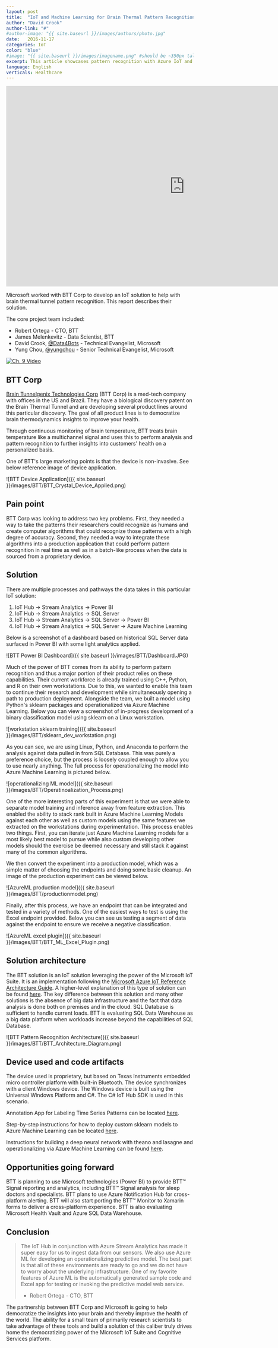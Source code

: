 ```yaml
---
layout: post
title:  "IoT and Machine Learning for Brain Thermal Pattern Recognition"
author: "David Crook"
author-link: "#"
#author-image: "{{ site.baseurl }}/images/authors/photo.jpg"
date:   2016-11-17
categories: IoT
color: "blue"
#image: "{{ site.baseurl }}/images/imagename.png" #should be ~350px tall
excerpt: This article showcases pattern recognition with Azure IoT and Machine Learning.
language: English
verticals: Healthcare
---
```



<iframe src="https://channel9.msdn.com/Shows/Microsoft-Technical-Case-Studies/Brain-Project/player" width="960" height="540" allowFullScreen frameBorder="0"></iframe>


Microsoft worked with BTT Corp to develop an IoT solution to help with brain thermal tunnel pattern recognition. This report describes their solution.

The core project team included:

- Robert Ortega - CTO, BTT
- James Melenkevitz - Data Scientist, BTT
- David Crook, [@Data4Bots](https://twitter.com/Data4Bots) - Technical Evangelist, Microsoft
- Yung Chou, [@yungchou](https://twitter.com/yungchou) - Senior Technical Evangelist, Microsoft

[![Ch. 9 Video]({{site.baseurl}}/images/BTT/Video_Picture.png)](https://www.youtube.com/watch?v=oPAqVDdNVQw&feature=youtu.be)


## BTT Corp ##
[Brain Tunnelgenix Technologies Corp](http://www.bttcorp.com/) (BTT Corp) is a med-tech company with offices in the US and Brazil.  They have a biological discovery patent on the Brain Thermal Tunnel and are developing several product lines around this particular discovery.  The goal of all product lines is to democratize brain thermodynamics insights to improve your health.

Through continuous monitoring of brain temperature, BTT treats brain temperature like a multichannel signal and uses this to perform analysis and pattern recognition to further insights into customers' health on a personalized basis.  

One of BTT's large marketing points is that the device is non-invasive.  See below reference image of device application.

![BTT Device Application]({{ site.baseurl }}/images/BTT/BTT_Crystal_Device_Applied.png)
 
## Pain point ##

BTT Corp was looking to address two key problems.  First, they needed a way to take the patterns their researchers could recognize as humans and create computer algorithms that could recognize those patterns with a high degree of accuracy.  Second, they needed a way to integrate these algorithms into a production application that could perform pattern recognition in real time as well as in a batch-like process when the data is sourced from a proprietary device.

 
## Solution ##

There are multiple processes and pathways the data takes in this particular IoT solution:

1. IoT Hub -> Stream Analytics -> Power BI
2. IoT Hub -> Stream Analytics -> SQL Server
2. IoT Hub -> Stream Analytics -> SQL Server -> Power BI
4. IoT Hub -> Stream Analytics -> SQL Server -> Azure Machine Learning

Below is a screenshot of a dashboard based on historical SQL Server data surfaced in Power BI with some light analytics applied.

![BTT Power BI Dashboard]({{ site.baseurl }}/images/BTT/Dashboard.JPG)

Much of the power of BTT comes from its ability to perform pattern recognition and thus a major portion of their product relies on these capabilities.  Their current workforce is already trained using C++, Python, and R on their own workstations.  Due to this, we wanted to enable this team to continue their research and development while simultaneously opening a path to production deployment.  Alongside the team, we built a model using Python's sklearn packages and operationalized via Azure Machine Learning.  Below you can view a screenshot of in-progress development of a binary classification model using sklearn on a Linux workstation. 

![workstation sklearn training]({{ site.baseurl }}/images/BTT/sklearn_dev_workstation.png)

As you can see, we are using Linux, Python, and Anaconda to perform the analysis against data pulled in from SQL Database.  This was purely a preference choice, but the process is loosely coupled enough to allow you to use nearly anything.  The full process for operationalizing the model into Azure Machine Learning is pictured below.

![operationalizing ML model]({{ site.baseurl }}/images/BTT/Operatinoalization_Process.png)

One of the more interesting parts of this experiment is that we were able to separate model training and inference away from feature extraction.  This enabled the ability to stack rank built in Azure Machine Learning Models against each other as well as custom models using the same features we extracted on the workstations during experimentation.  This process enables two things.  First, you can iterate just Azure Machine Learning models for a most likely best model to pursue while also custom developing other models should the exercise be deemed necessary and still stack it against many of the common algorithms.

We then convert the experiment into a production model, which was a simple matter of choosing the endpoints and doing some basic cleanup.  An image of the production experiment can be viewed below.

![AzureML production model]({{ site.baseurl }}/images/BTT/productionmodel.png)

Finally, after this process, we have an endpoint that can be integrated and tested in a variety of methods.  One of the easiest ways to test is using the Excel endpoint provided.  Below you can see us testing a segment of data against the endpoint to ensure we receive a negative classification.

![AzureML excel plugin]({{ site.baseurl }}/images/BTT/BTT_ML_Excel_Plugin.png)

## Solution architecture ##

The BTT solution is an IoT solution leveraging the power of the Microsoft IoT Suite.  It is an implementation following the [Microsoft Azure IoT Reference Architecture Guide](http://download.microsoft.com/download/A/4/D/A4DAD253-BC21-41D3-B9D9-87D2AE6F0719/Microsoft_Azure_IoT_Reference_Architecture.pdf).  A higher-level explanation of this type of solution can be found [here](https://channel9.msdn.com/Blogs/raw-tech/IOT-Analytics-Architecture-Whiteboard-with-David-Crook).  The key difference between this solution and many other solutions is the absence of big data infrastructure and the fact that data analysis is done both on premises and in the cloud.  SQL Database is sufficient to handle current loads.  BTT is evaluating SQL Data Warehouse as a big data platform when workloads increase beyond the capabilities of SQL Database.

![BTT Pattern Recognition Architecture]({{ site.baseurl }}/images/BTT/BTT_Architecture_Diagram.png)

## Device used and code artifacts ##

The device used is proprietary, but based on Texas Instruments embedded micro controller platform with built-in Bluetooth.  The device synchronizes with a client Windows device.  The Windows device is built using the Universal Windows Platform and C#.  The C# IoT Hub SDK is used in this scenario.

Annotation App for Labeling Time Series Patterns can be located [here](https://github.com/drcrook1/ML_Annotations). 

Step-by-step instructions for how to deploy custom sklearn models to Azure Machine Learning can be located [here](http://dacrook.com/operationalizing-sklearn-with-azure-machine-learning/).

Instructions for building a deep neural network with theano and lasagne and operationalizing via Azure Machine Learning can be found [here](https://blogs.technet.microsoft.com/machinelearning/2016/10/12/deep-neural-network-in-azure/).

## Opportunities going forward ##

BTT is planning to use Microsoft technologies (Power BI) to provide BTT™ Signal  reporting and analytics, including BTT™ Signal analysis for sleep doctors and specialists. BTT plans to use Azure Notification Hub for cross-platform alerting. BTT will also start porting the BTT™ Monitor to Xamarin forms to deliver a cross-platform experience. BTT is also evaluating Microsoft Health Vault and Azure SQL Data Warehouse.


## Conclusion ##

> The IoT Hub in conjunction with Azure Stream Analytics has made it super easy for us to ingest data from our sensors. We also use Azure ML for developing an operationalizing predictive model. The best part is that all of these environments are ready to go and we do not have to worry about the underlying infrastructure. One of my favorite features of Azure ML is the automatically generated sample code  and Excel app for testing or invoking the predictive model web service. 
> - Robert Ortega - CTO, BTT

The partnership between BTT Corp and Microsoft is going to help democratize the insights into your brain and thereby improve the health of the world.  The ability for a small team of primarily research scientists to take advantage of these tools and build a solution of this caliber truly drives home the democratizing power of the Microsoft IoT Suite and Cognitive Services platform.
